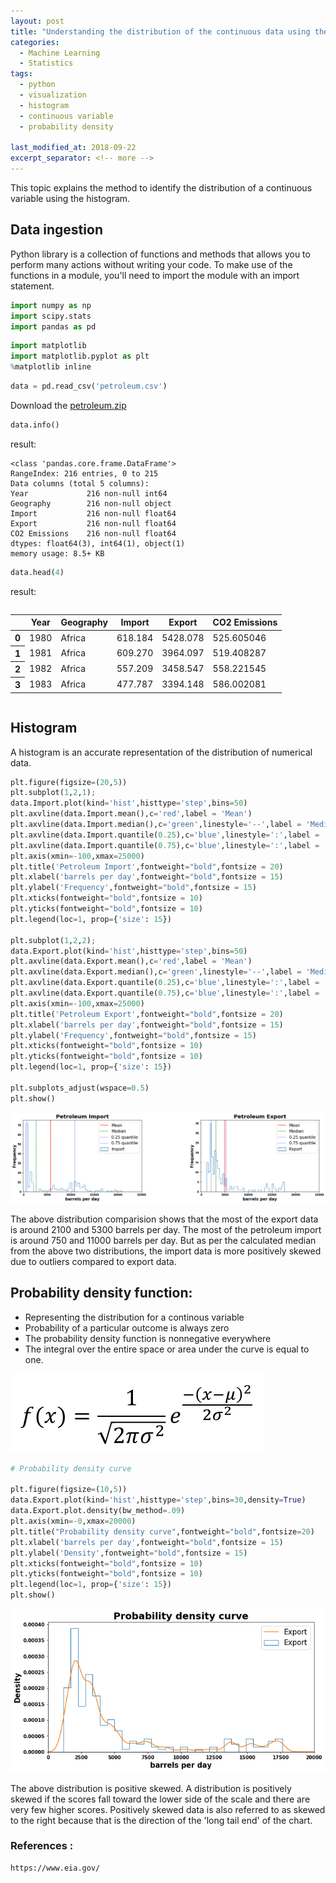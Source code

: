 ```yaml
---
layout: post
title: "Understanding the distribution of the continuous data using the histogram"
categories:
  - Machine Learning
  - Statistics
tags:
  - python
  - visualization
  - histogram
  - continuous variable
  - probability density

last_modified_at: 2018-09-22
excerpt_separator: <!-- more -->
---
```


This topic explains the method to identify the distribution of a continuous variable using the histogram.
<!-- more -->

## Data ingestion

Python library is a collection of functions and methods that allows you to perform many actions without writing your code.
To make use of the functions in a module, you'll need to import the module with an import statement.


```python
import numpy as np
import scipy.stats
import pandas as pd
```


```python
import matplotlib
import matplotlib.pyplot as plt
%matplotlib inline
```


```python
data = pd.read_csv('petroleum.csv')
```
Download the [petroleum.zip](https://github.com/dchandra1985/portfolio/blob/gh-pages/data/petroleum.zip?raw=true)

```python
data.info()
```

result:

    <class 'pandas.core.frame.DataFrame'>
    RangeIndex: 216 entries, 0 to 215
    Data columns (total 5 columns):
    Year             216 non-null int64
    Geography        216 non-null object
    Import           216 non-null float64
    Export           216 non-null float64
    CO2 Emissions    216 non-null float64
    dtypes: float64(3), int64(1), object(1)
    memory usage: 8.5+ KB



```python
data.head(4)
```




result:

<div style="overflow-x:auto;">
<table>
  <thead>
    <tr>
      <th></th>
      <th>Year</th>
      <th>Geography</th>
      <th>Import</th>
      <th>Export</th>
      <th>CO2 Emissions</th>
    </tr>
  </thead>
  <tbody>
    <tr>
      <th>0</th>
      <td>1980</td>
      <td>Africa</td>
      <td>618.184</td>
      <td>5428.078</td>
      <td>525.605046</td>
    </tr>
    <tr>
      <th>1</th>
      <td>1981</td>
      <td>Africa</td>
      <td>609.270</td>
      <td>3964.097</td>
      <td>519.408287</td>
    </tr>
    <tr>
      <th>2</th>
      <td>1982</td>
      <td>Africa</td>
      <td>557.209</td>
      <td>3458.547</td>
      <td>558.221545</td>
    </tr>
    <tr>
      <th>3</th>
      <td>1983</td>
      <td>Africa</td>
      <td>477.787</td>
      <td>3394.148</td>
      <td>586.002081</td>
    </tr>
  </tbody>
</table>
</div>

## Histogram

A histogram is an accurate representation of the distribution of numerical data.


```python
plt.figure(figsize=(20,5))
plt.subplot(1,2,1);
data.Import.plot(kind='hist',histtype='step',bins=50)
plt.axvline(data.Import.mean(),c='red',label = 'Mean')
plt.axvline(data.Import.median(),c='green',linestyle='--',label = 'Median')
plt.axvline(data.Import.quantile(0.25),c='blue',linestyle=':',label = '0.25 quantile')
plt.axvline(data.Import.quantile(0.75),c='blue',linestyle=':',label = '0.75 quantile')
plt.axis(xmin=-100,xmax=25000)
plt.title('Petroleum Import',fontweight="bold",fontsize = 20)
plt.xlabel('barrels per day',fontweight="bold",fontsize = 15)
plt.ylabel('Frequency',fontweight="bold",fontsize = 15)
plt.xticks(fontweight="bold",fontsize = 10)
plt.yticks(fontweight="bold",fontsize = 10)
plt.legend(loc=1, prop={'size': 15})

plt.subplot(1,2,2);
data.Export.plot(kind='hist',histtype='step',bins=50)
plt.axvline(data.Export.mean(),c='red',label = 'Mean')
plt.axvline(data.Export.median(),c='green',linestyle='--',label = 'Median')
plt.axvline(data.Export.quantile(0.25),c='blue',linestyle=':',label = '0.25 quantile')
plt.axvline(data.Export.quantile(0.75),c='blue',linestyle=':',label = '0.75 quantile')
plt.axis(xmin=-100,xmax=25000)
plt.title('Petroleum Export',fontweight="bold",fontsize = 20)
plt.xlabel('barrels per day',fontweight="bold",fontsize = 15)
plt.ylabel('Frequency',fontweight="bold",fontsize = 15)
plt.xticks(fontweight="bold",fontsize = 10)
plt.yticks(fontweight="bold",fontsize = 10)
plt.legend(loc=1, prop={'size': 15})

plt.subplots_adjust(wspace=0.5)
plt.show()
```


<img src="/images/ML_6_1.png">


The above distribution comparision shows that the most of the export data is around 2100 and 5300 barrels per day.
The most of the petroleum import is around 750 and 11000 barrels per day.
But as per the calculated median from the above two distributions, the import data is more positively skewed due to outliers compared to export data.

## Probability density function:

*  Representing the distribution for a continous variable
*  Probability of a particular outcome is always zero
*  The probability density function is nonnegative everywhere
*  The integral over the entire space or area under the curve is equal to one.

<img src="/images/PDF.png">


```python
# Probability density curve

plt.figure(figsize=(10,5))
data.Export.plot(kind='hist',histtype='step',bins=30,density=True)
data.Export.plot.density(bw_method=.09)
plt.axis(xmin=-0,xmax=20000)
plt.title("Probability density curve",fontweight="bold",fontsize=20)
plt.xlabel('barrels per day',fontweight="bold",fontsize = 15)
plt.ylabel('Density',fontweight="bold",fontsize = 15)
plt.xticks(fontweight="bold",fontsize = 10)
plt.yticks(fontweight="bold",fontsize = 10)
plt.legend(loc=1, prop={'size': 15})
plt.show()
```


<img src="/images/ML_6_2.png">


The above distribution is positive skewed.
A distribution is positively skewed if the scores fall toward the lower side of the scale and there are very few higher scores.
Positively skewed data is also referred to as skewed to the right because that is the direction of the 'long tail end' of the chart.

### References :
    https://www.eia.gov/
